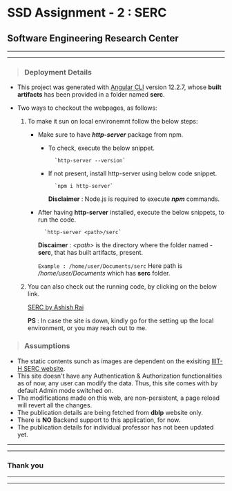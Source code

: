 # SSD Assignment - 2 : SERC 

## Software Engineering Research Center

---
---

>### Deployment Details

* This project was generated with [Angular CLI](https://github.com/angular/angular-cli) version 12.2.7, whose **built artifacts** has been provided in a folder named **serc**.

- Two ways to checkout the webpages, as follows:

    1. To make it sun on local environemnt follow the below steps:
        * Make sure to have _**http-server**_ package from npm.
            * To check, execute the below snippet.

                    `http-server --version`

            * If not present, install http-server using below code snippet.

                    `npm i http-server`

                **Disclaimer** : Node.js is required to execute **_npm_** commands.
            
        * After having **http-server** installed, execute the below snippets, to run the code.

                `http-server <path>/serc`
            
            **Discaimer** : _\<path\>_ is the directory where the folder named - **serc**, that has built artifacts, present.

            `Example : /home/user/Documents/serc`
            Here path is _/home/user/Documents_ which has **serc** folder.

    2. You can also check out the running code, by clicking on the below link.

        [SERC by Ashish Rai](https://ashishrai96.github.io/SERC)

        **PS** : In case the site is down, kindly go for the setting up the local environment, or you may reach out to me.



> ### Assumptions

* The static contents sunch as images are dependent on the exisiting [IIIT-H SERC website](https://serc.iiit.ac.in/).
* This site doesn't have any Authentication & Authorization functionalities as of now, any user can modify the data. Thus, this site comes with by default Admin mode switched on.
* The modifications made on this web, are non-persistent, a page reload will revert all the changes.
* The publication details are being fetched from **dblp** website only.
* There is **NO** Backend support to this application, for now.
* The publication details for individual professor has not been updated yet.


---
***
### Thank you
***
---
